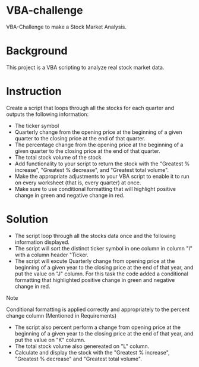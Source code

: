 # VBA-challenge
VBA-Challenge to make a Stock Market Analysis.

# Background
This project is a VBA scripting to analyze real stock market data.

# Instruction
Create a script that loops through all the stocks for each quarter and outputs the following information:

+ The ticker symbol
+ Quarterly change from the opening price at the beginning of a given quarter to the closing price at the end of that quarter.
+ The percentage change from the opening price at the beginning of a given quarter to the closing price at the end of that quarter.
+ The total stock volume of the stock
+ Add functionality to your script to return the stock with the "Greatest % increase", "Greatest % decrease", and "Greatest total volume".
+ Make the appropriate adjustments to your VBA script to enable it to run on every worksheet (that is, every quarter) at once.
+ Make sure to use conditional formatting that will highlight positive change in green and negative change in red.

# Solution

+ The script loop through all the stocks data once and the following information displayed.
+ The script will sort the distinct ticker symbol in one column in column "I" with a column header "Ticker.
+ The script will excute Quarterly change from opening price at the beginning of a given year to the closing price at the end of that year, and put the value on "J" column. For this task the code added a conditional formatting that highlighted positive change in green and negative change in red.
>[!Note] 
>Conditional formatting is applied correctly and appropriately to the percent change column (Mentioned in Requirements)
+ The script also percent perform a change from opening price at the beginning of a given year to the closing price at the end of that year, and put the value on "K" column.
+ The total stock volume also genereated on "L" column.
+ Calculate and display the stock with the "Greatest % increase", "Greatest % decrease" and "Greatest total volume".
